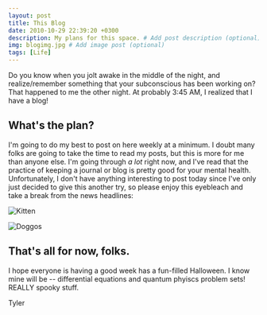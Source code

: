 ```yaml
---
layout: post
title: This Blog
date: 2010-10-29 22:39:20 +0300
description: My plans for this space. # Add post description (optional)
img: blogimg.jpg # Add image post (optional)
tags: [Life]
---
```


Do you know when you jolt awake in the middle of the night, and realize/remember something that your subconscious has been working on? That happened to me the other night. At probably 3:45 AM, I realized that I have a blog!

## What's the plan?

I'm going to do my best to post on here weekly at a minimum. I doubt many folks are going to take the time to read my posts, but this is more for me than anyone else. I'm going through *a lot* right now, and I've read that the practice of keeping a journal or blog is pretty good for your mental health. Unfortunately, I don't have anything interesting to post today since I've only just decided to give this another try, so please enjoy this eyebleach and take a break from the news headlines: 

![Kitten](https://i.redd.it/uta4h98ws9v31.jpg)
 
![Doggos](https://i.redd.it/bwcuhcp2fru31.jpg)
 

## That's all for now, folks.

I hope everyone is having a good week has a fun-filled Halloween. I know mine will be -- differential equations and quantum phyiscs problem sets! REALLY spooky stuff. 

Tyler
